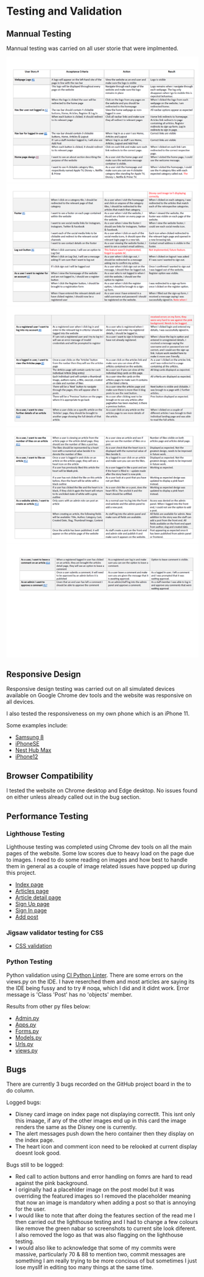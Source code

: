 # Testing and Validation

## Mannual Testing

Mannual testing was carried on all user storie that were implmented.

![Page 1](documentation/images/mannual_testing_page1.png)
![Page 2](documentation/images/mannual_testing_page2.png)
![Page 3](documentation/images/mannual_testing_page3.png)
![Page 4](documentation/images/mannual_testing_page4.png)
![Page 5](documentation/images/mannual_testing_page5.png)

## Responsive Design

Responsive design testing was carried out on all simulated devices available on Google Chrome dev tools and the website was responsive on all devices.

I also tested the responsiveness on my own phone which is an iPhone 11.

Some examples include:

- [Samsung 8](documentation/images/samsung8_validator.png)
- [iPhoneSE](documentation/images/iPhoneSE_responsive.png)
- [Nest Hub Max](documentation/images/nest_hub_max_responsive.png)
- [iPhone12](documentation/images/iphone12_responsive.png)

## Browser Compatibility

I tested the website on Chrome desktop and Edge desktop. No issues found on either unless already called out in the bug section.

## Performance Testing

### Lighthouse Testing

Lighthouse testing was completed using Chrome dev tools on all the main pages of the website. Some low scores due to heavy load on the page due to images. I need to do some reading on images and how best to handle them in general as a couple of image related issues have popped up during this project.

- [Index page](documentation/images/lighthouse_index_page.png)
- [Articles page](documentation/images/lighthouse_articles_page.png)
- [Article detail page](documentation/images/lighthouse_article_detail_page.png)
- [Sign Up page](documentation/images/lighthouse_sign_up_page.png)
- [Sign In page](documentation/images/lighthouse_sign_in_page.png)
- [Add post](documentation/images/lighthouse_add_post.png)

### Jigsaw validator testing for CSS

- [CSS validation](documentation/images/jigsaw_validator.png)

### Python Testing

Python validation using [CI Python Linter](https://pep8ci.herokuapp.com/). There are some errors on the views.py on the IDE. I have reserched them and most articles are saying its the IDE being fussy and to try # noqa, which I did and it didnt work. Error message is 'Class 'Post' has no 'objects' member.

Results from other py files below:

- [Admin.py](documentation/images/admin.py_validation.png)
- [Apps.py](documentation/images/apps.py_validator.png)
- [Forms.py](documentation/images/forms.py_validator.png)
- [Models.py](documentation/images/models.py_validator.png)
- [Urls.py](documentation/images/blog_urls.py_validator.png)
- [views.py](documentation/images/views.py_validator.png)

## Bugs 

There are currently 3 bugs recorded on the GitHub project board in the to do column.

Logged bugs:

- Disney card image on index page not displaying correctlt. This isnt only this imaage, if any of the other images end up in this card the image renders the same as the Disney one is currently.
- The alert messages push down the hero container then they display on the index page.
- The heart icon and comment icon need to be relooked at current display doesnt look good.

Bugs still to be logged:

- Red call to action buttons and error handling on fomrs are hard to read against the pink background.
- I originally had a placehlder image on the post model but it was overriding the featured images so I removed the placeholder meaning that now an image is mandatory when adding a post so that is annoying for the user.
- I would like to note that after doing the features section of the read me I then carried out the lighthouse testing and I had to change a few colours like remove the green nabar so screenshots to current site look diferent. I also removed the logo as that was also flagging on the lighthouse testing.
- I would also like to acknowledge that some of my commits were massive, particularly 70 & 88 to mention two, commit messages are something I am really trying to be more concious of but sometimes I just lose mysllf in editing too many things at the same time.

